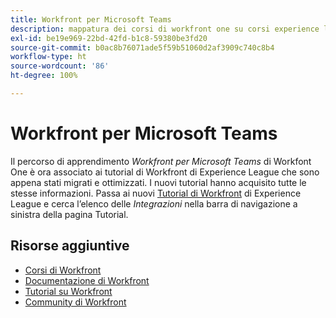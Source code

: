 ```yaml
---
title: Workfront per Microsoft Teams
description: mappatura dei corsi di workfront one su corsi experience league
exl-id: be19e969-22bd-42fd-b1c8-59380be3fd20
source-git-commit: b0ac8b76071ade5f59b51060d2af3909c740c8b4
workflow-type: ht
source-wordcount: '86'
ht-degree: 100%

---
```


# Workfront per Microsoft Teams

Il percorso di apprendimento *Workfront per Microsoft Teams* di Workfont One è ora associato ai tutorial di Workfront di Experience League che sono appena stati migrati e ottimizzati. I nuovi tutorial hanno acquisito tutte le stesse informazioni. Passa ai nuovi [Tutorial di Workfront](https://experienceleague.adobe.com/docs/workfront-learn/tutorials-workfront/home.html?lang=it) di Experience League e cerca l’elenco delle *Integrazioni* nella barra di navigazione a sinistra della pagina Tutorial.

## Risorse aggiuntive

* [Corsi di Workfront](https://experienceleague.adobe.com/?lang=it&amp;Solution=Workfront#courses)
* [Documentazione di Workfront](https://experienceleague.adobe.com/docs/workfront.html?lang=it)
* [Tutorial su Workfront](https://experienceleague.adobe.com/docs/workfront-learn/tutorials-workfront/home.html?lang=it)
* [Community di Workfront](https://experienceleaguecommunities.adobe.com/t5/workfront/ct-p/workfront)
